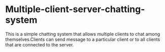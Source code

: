 Multiple-client-server-chatting-system
======================================

This is a simple chatting system that allows multiple clients to chat among themselves.Clients can send message to a particular client or to all clients that are connected to the server.
